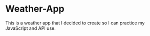 # Weather-App
This is a weather app that I decided to create so I can practice my JavaScript and API use.
